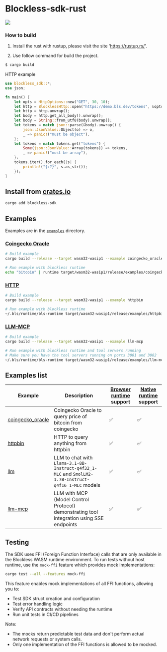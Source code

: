 # Blockless-sdk-rust

![](blockless.png)

### How to build

1. Install the rust with rustup, please visit the site 'https://rustup.rs/'.

2. Use follow command for build the project.

```bash
$ cargo build
```

HTTP example

```rust
use blockless_sdk::*;
use json;

fn main() {
    let opts = HttpOptions::new("GET", 30, 10);
    let http = BlocklessHttp::open("https://demo.bls.dev/tokens", &opts);
    let http = http.unwrap();
    let body = http.get_all_body().unwrap();
    let body = String::from_utf8(body).unwrap();
    let tokens = match json::parse(&body).unwrap() {
        json::JsonValue::Object(o) => o,
        _ => panic!("must be object"),
    };
    let tokens = match tokens.get("tokens") {
        Some(json::JsonValue::Array(tokens)) => tokens,
        _ => panic!("must be array"),
    };
    tokens.iter().for_each(|s| {
        println!("{:?}", s.as_str());
    });
}
```

## Install from [crates.io](https://crates.io/crates/blockless-sdk)

```sh
cargo add blockless-sdk
```

## Examples

Examples are in the [`examples`](./examples/) directory.

### [Coingecko Oracle](./examples/coingecko_oracle.rs)

```sh
# Build example
cargo build --release --target wasm32-wasip1 --example coingecko_oracle

# Run example with blockless runtime
echo "bitcoin" | runtime target/wasm32-wasip1/release/examples/coingecko_oracle.wasm --permission https://api.coingecko.com/
```

### [HTTP](./examples/httpbin.rs)

```sh
# Build example
cargo build --release --target wasm32-wasip1 --example httpbin

# Run example with blockless runtime
~/.bls/runtime/bls-runtime target/wasm32-wasip1/release/examples/httpbin.wasm --permission http://httpbin.org/anything
```

### [LLM-MCP](./examples/llm-mcp.rs)

```sh
# Build example
cargo build --release --target wasm32-wasip1 --example llm-mcp

# Run example with blockless runtime and tool servers running
# Make sure you have the tool servers running on ports 3001 and 3002
~/.bls/runtime/bls-runtime target/wasm32-wasip1/release/examples/llm-mcp.wasm
```

## Examples list

| Example | Description | [Browser runtime](https://github.com/blocklessnetwork/b7s-browser) support | [Native runtime](https://github.com/blessnetwork/bls-runtime) support |
| ------- | ----------- | --------------- | --------------- |
| [coingecko_oracle](./examples/coingecko_oracle.rs) | Coingecko Oracle to query price of bitcoin from coingecko | ✅ | ✅ |
| [httpbin](./examples/httpbin.rs) | HTTP to query anything from httpbin | ✅ | ✅ |
| [llm](./examples/llm.rs) | LLM to chat with `Llama-3.1-8B-Instruct-q4f32_1-MLC` and `SmolLM2-1.7B-Instruct-q4f16_1-MLC` models | ✅ | ✅ |
| [llm-mcp](./examples/llm-mcp.rs) | LLM with MCP (Model Control Protocol) demonstrating tool integration using SSE endpoints | ✅ | ✅ |


## Testing

The SDK uses FFI (Foreign Function Interface) calls that are only available in the Blockless WASM runtime environment.
To run tests without host runtime, use the `mock-ffi` feature which provides mock implementations:

```bash
cargo test --all --features mock-ffi
```

This feature enables mock implementations of all FFI functions, allowing you to:
- Test SDK struct creation and configuration
- Test error handling logic
- Verify API contracts without needing the runtime
- Run unit tests in CI/CD pipelines

Note:
- The mocks return predictable test data and don't perform actual network requests or system calls.
- Only one implementation of the FFI functions is allowed to be mocked.
